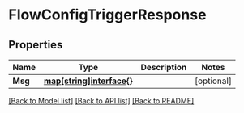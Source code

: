 # FlowConfigTriggerResponse

## Properties

Name | Type | Description | Notes
------------ | ------------- | ------------- | -------------
**Msg** | [**map[string]interface{}**](.md) |  | [optional] 

[[Back to Model list]](../README.md#documentation-for-models) [[Back to API list]](../README.md#documentation-for-api-endpoints) [[Back to README]](../README.md)


